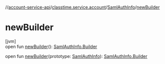 //[account-service-api](../../../index.md)/[classtime.service.account](../index.md)/[SamlAuthInfo](index.md)/[newBuilder](new-builder.md)

# newBuilder

[jvm]\
open fun [newBuilder](new-builder.md)(): [SamlAuthInfo.Builder](-builder/index.md)

open fun [newBuilder](new-builder.md)(prototype: [SamlAuthInfo](index.md)): [SamlAuthInfo.Builder](-builder/index.md)
